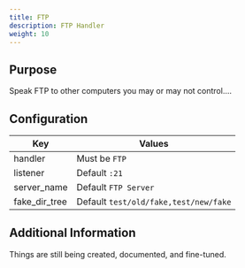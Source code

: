 ```yaml
---
title: FTP
description: FTP Handler
weight: 10
---
```


## Purpose

Speak FTP to other computers you may or may not control....

## Configuration

| Key           | Values                                |
|---------------|---------------------------------------|
| handler       | Must be `FTP`                         |
| listener      | Default `:21`                         |
| server_name   | Default `FTP Server`                  |
| fake_dir_tree | Default `test/old/fake,test/new/fake` |

## Additional Information

Things are still being created, documented, and fine-tuned.
